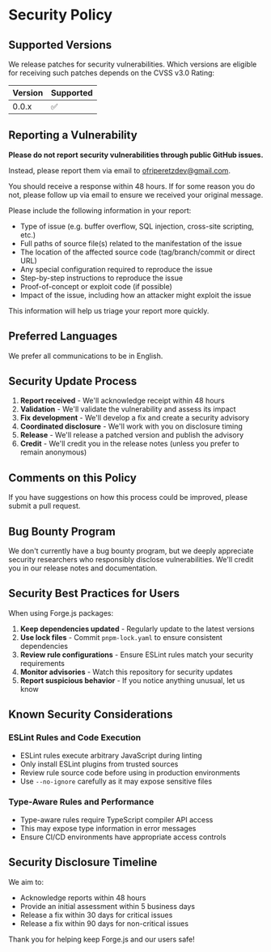 # Security Policy

## Supported Versions

We release patches for security vulnerabilities. Which versions are eligible for receiving such patches depends on the CVSS v3.0 Rating:

| Version | Supported          |
| ------- | ------------------ |
| 0.0.x   | :white_check_mark: |

## Reporting a Vulnerability

**Please do not report security vulnerabilities through public GitHub issues.**

Instead, please report them via email to [ofriperetzdev@gmail.com](mailto:ofriperetzdev@gmail.com).

You should receive a response within 48 hours. If for some reason you do not, please follow up via email to ensure we received your original message.

Please include the following information in your report:

* Type of issue (e.g. buffer overflow, SQL injection, cross-site scripting, etc.)
* Full paths of source file(s) related to the manifestation of the issue
* The location of the affected source code (tag/branch/commit or direct URL)
* Any special configuration required to reproduce the issue
* Step-by-step instructions to reproduce the issue
* Proof-of-concept or exploit code (if possible)
* Impact of the issue, including how an attacker might exploit the issue

This information will help us triage your report more quickly.

## Preferred Languages

We prefer all communications to be in English.

## Security Update Process

1. **Report received** - We'll acknowledge receipt within 48 hours
2. **Validation** - We'll validate the vulnerability and assess its impact
3. **Fix development** - We'll develop a fix and create a security advisory
4. **Coordinated disclosure** - We'll work with you on disclosure timing
5. **Release** - We'll release a patched version and publish the advisory
6. **Credit** - We'll credit you in the release notes (unless you prefer to remain anonymous)

## Comments on this Policy

If you have suggestions on how this process could be improved, please submit a pull request.

## Bug Bounty Program

We don't currently have a bug bounty program, but we deeply appreciate security researchers who responsibly disclose vulnerabilities. We'll credit you in our release notes and documentation.

## Security Best Practices for Users

When using Forge.js packages:

1. **Keep dependencies updated** - Regularly update to the latest versions
2. **Use lock files** - Commit `pnpm-lock.yaml` to ensure consistent dependencies
3. **Review rule configurations** - Ensure ESLint rules match your security requirements
4. **Monitor advisories** - Watch this repository for security updates
5. **Report suspicious behavior** - If you notice anything unusual, let us know

## Known Security Considerations

### ESLint Rules and Code Execution

- ESLint rules execute arbitrary JavaScript during linting
- Only install ESLint plugins from trusted sources
- Review rule source code before using in production environments
- Use `--no-ignore` carefully as it may expose sensitive files

### Type-Aware Rules and Performance

- Type-aware rules require TypeScript compiler API access
- This may expose type information in error messages
- Ensure CI/CD environments have appropriate access controls

## Security Disclosure Timeline

We aim to:

- Acknowledge reports within 48 hours
- Provide an initial assessment within 5 business days
- Release a fix within 30 days for critical issues
- Release a fix within 90 days for non-critical issues

Thank you for helping keep Forge.js and our users safe!


